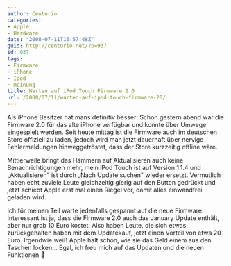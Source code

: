 ```yaml
---
author: Centurio
categories:
- Apple
- Hardware
date: "2008-07-11T15:57:48Z"
guid: http://centurio.net/?p=937
id: 937
tags:
- Firmware
- iPhone
- Ipod
- meinung
title: Warten auf iPod Touch Firmware 2.0
url: /2008/07/11/warten-auf-ipod-touch-firmware-20/
---
```

Als iPhone Besitzer hat mans definitiv besser: Schon gestern abend war die Firmware 2.0 für das alte iPhone verfügbar und konnte über Umwege eingespielt werden. Seit heute mittag ist die Firmware auch im deutschen Store offiziell zu laden, jedoch wird man jetzt dauerhaft über nervige Fehlermeldungen hinweggetröstet, dass der Store kurzzeitig offline wäre.

Mittlerweile bringt das Hämmern auf Aktualisieren auch keine Benachrichtigungen mehr, mein iPod Touch ist auf Version 1.1.4 und &#8222;Aktualisieren" ist durch &#8222;Nach Update suchen" wieder ersetzt. Vermutlich haben echt zuviele Leute gleichzeitig gierig auf den Button gedrückt und jetzt schiebt Apple erst mal einen Riegel vor, damit alles einwandfrei geladen wird.

Ich für meinen Teil warte jedenfalls gespannt auf die neue Firmware. Interessant ist ja, dass die Firmware 2.0 auch das January Update enthält, aber nur grob 10 Euro kostet. Also haben Leute, die sich etwas zurückgehalten haben mit dem Updatekauf, jetzt einen Vorteil von etwa 20 Euro. Irgendwie weiß Apple halt schon, wie sie das Geld einem aus den Taschen locken... Egal, ich freu mich auf das Updaten und die neuen Funktionen 🙂
